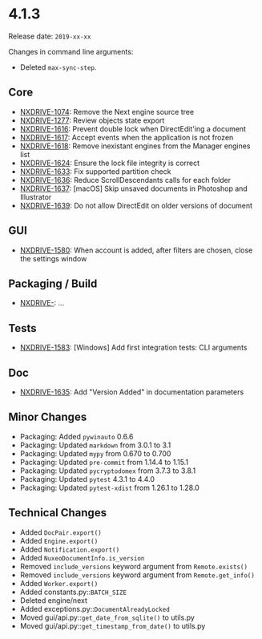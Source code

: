 # 4.1.3

Release date: `2019-xx-xx`

Changes in command line arguments:

- Deleted `max-sync-step`.

## Core

- [NXDRIVE-1074](https://jira.nuxeo.com/browse/NXDRIVE-1074): Remove the Next engine source tree
- [NXDRIVE-1277](https://jira.nuxeo.com/browse/NXDRIVE-1277): Review objects state export
- [NXDRIVE-1616](https://jira.nuxeo.com/browse/NXDRIVE-1616): Prevent double lock when DirectEdit'ing a document
- [NXDRIVE-1617](https://jira.nuxeo.com/browse/NXDRIVE-1617): Accept events when the application is not frozen
- [NXDRIVE-1618](https://jira.nuxeo.com/browse/NXDRIVE-1618): Remove inexistant engines from the Manager engines list
- [NXDRIVE-1624](https://jira.nuxeo.com/browse/NXDRIVE-1624): Ensure the lock file integrity is correct
- [NXDRIVE-1633](https://jira.nuxeo.com/browse/NXDRIVE-1633): Fix supported partition check
- [NXDRIVE-1636](https://jira.nuxeo.com/browse/NXDRIVE-1636): Reduce ScrollDescendants calls for each folder
- [NXDRIVE-1637](https://jira.nuxeo.com/browse/NXDRIVE-1637): [macOS] Skip unsaved documents in Photoshop and Illustrator
- [NXDRIVE-1639](https://jira.nuxeo.com/browse/NXDRIVE-1639): Do not allow DirectEdit on older versions of document

## GUI

- [NXDRIVE-1580](https://jira.nuxeo.com/browse/NXDRIVE-1580): When account is added, after filters are chosen, close the settings window

## Packaging / Build

- [NXDRIVE-](https://jira.nuxeo.com/browse/NXDRIVE-): ...

## Tests

- [NXDRIVE-1583](https://jira.nuxeo.com/browse/NXDRIVE-1583): [Windows] Add first integration tests: CLI arguments

## Doc

- [NXDRIVE-1635](https://jira.nuxeo.com/browse/NXDRIVE-1635): Add "Version Added" in documentation parameters

## Minor Changes

- Packaging: Added `pywinauto` 0.6.6
- Packaging: Updated `markdown` from 3.0.1 to 3.1
- Packaging: Updated `mypy` from 0.670 to 0.700
- Packaging: Updated `pre-commit` from 1.14.4 to 1.15.1
- Packaging: Updated `pycryptodomex` from 3.7.3 to 3.8.1
- Packaging: Updated `pytest` 4.3.1 to 4.4.0
- Packaging: Updated `pytest-xdist` from 1.26.1 to 1.28.0

## Technical Changes

- Added `DocPair.export()`
- Added `Engine.export()`
- Added `Notification.export()`
- Added `NuxeoDocumentInfo.is_version`
- Removed `include_versions` keyword argument from `Remote.exists()`
- Removed `include_versions` keyword argument from `Remote.get_info()`
- Added `Worker.export()`
- Added constants.py::`BATCH_SIZE`
- Deleted engine/next
- Added exceptions.py::`DocumentAlreadyLocked`
- Moved gui/api.py::`get_date_from_sqlite()` to utils.py
- Moved gui/api.py::`get_timestamp_from_date()` to utils.py
